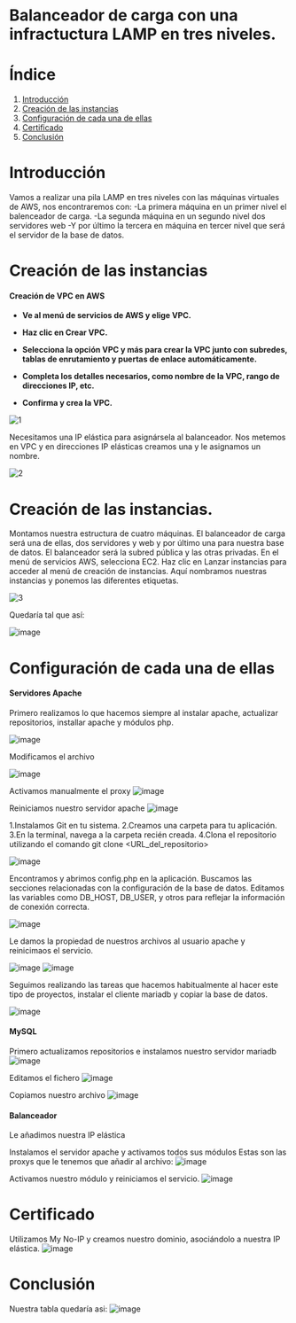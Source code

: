 # Balanceador de carga con una infractuctura LAMP en tres niveles.

# Índice
1. [Introducción](#introducción)
2. [Creación de las instancias](#creación-de-las-instancias)
3. [Configuración de cada una de ellas](#configuración-de-cada-una-de-ellas)
4. [Certificado](#certificado)
5. [Conclusión](#conclusión)

# Introducción

Vamos a realizar una pila LAMP en tres niveles con las máquinas virtuales de AWS, nos encontraremos con:
-La primera máquina en un primer nivel el balenceador de carga.
-La segunda máquina en un segundo nivel dos servidores web
-Y por último la tercera en máquina en tercer nivel que será el servidor de la base de datos.

 
# Creación de las instancias

#### Creación de VPC en AWS

* **Ve al menú de servicios de AWS y elige VPC.**
* **Haz clic en Crear VPC.**
* **Selecciona la opción VPC y más para crear la VPC junto con subredes, tablas de enrutamiento y puertas de enlace automáticamente.**
* **Completa los detalles necesarios, como nombre de la VPC, rango de direcciones IP, etc.**
 
* **Confirma y crea la VPC.**
  
![1](https://github.com/Pablorc222/Balanceador/assets/146434694/c46c400b-c985-47dc-8680-e919ad19c77c)

Necesitamos una IP elástica para asignársela al balanceador. Nos metemos en VPC y en direcciones IP elásticas creamos una y le asignamos un nombre.

![2](https://github.com/Pablorc222/Balanceador/assets/146434694/1b9b41e4-b819-4bcb-821b-b27256956237)

# Creación de las instancias.

Montamos nuestra estructura de cuatro máquinas. El balanceador de carga será una de ellas, dos servidores y web y por último una para nuestra base de datos.
El balanceador será la subred pública y las otras privadas. En el menú de servicios AWS, selecciona EC2. Haz clic en Lanzar instancias para acceder al menú de creación de instancias.
Aquí nombramos nuestras instancias y ponemos las diferentes etiquetas.

![3](https://github.com/Pablorc222/Balanceador/assets/146434694/511739ee-f2fc-4a29-8180-13feb337a4b5)

Quedaría tal que así:

![image](https://github.com/Pablorc222/Balanceador/assets/146434694/f10b3da1-f83f-41db-bb97-c08b19f89ac5)


# Configuración de cada una de ellas

  #### Servidores Apache

  Primero realizamos lo que hacemos siempre al instalar apache, actualizar repositorios, installar apache y módulos php.

![image](https://github.com/Pablorc222/Balanceador/assets/146434694/62db06dd-a4a5-47a9-9ec6-17be7f1e55ef)

  
 Modificamos el archivo
  
![image](https://github.com/Pablorc222/Balanceador/assets/146434694/4cf9649b-4e34-4154-92ed-ff1ba0e83d46)

Activamos manualmente el proxy
![image](https://github.com/Pablorc222/Balanceador/assets/146434694/38522604-4031-469f-97aa-8e678002de5a)


Reiniciamos nuestro servidor apache
![image](https://github.com/Pablorc222/Balanceador/assets/146434694/89c4e1bb-cc2a-4144-86f7-cf7cabfb790f)


 1.Instalamos Git en tu sistema.
 2.Creamos una carpeta para tu aplicación.
 3.En la terminal, navega a la carpeta recién creada.
 4.Clona el repositorio utilizando el comando git clone <URL_del_repositorio>


![image](https://github.com/Pablorc222/Balanceador/assets/146434694/28e9bfac-0582-4755-bfa6-e5258ecc9fec)


Encontramos y abrimos config.php en la aplicación. Buscamos las secciones relacionadas con la configuración de la base de datos. Editamos las variables como DB_HOST, DB_USER, y otros para reflejar la información de conexión correcta.

![image](https://github.com/Pablorc222/Balanceador/assets/146434694/acc94ce2-5bb8-48a7-8f39-aacefc0bd481)


Le damos la propiedad de nuestros archivos al usuario apache y reinicimaos el servicio.

![image](https://github.com/Pablorc222/Balanceador/assets/146434694/8cffe856-ae38-4d99-9b80-ee4d82d02af9)
![image](https://github.com/Pablorc222/Balanceador/assets/146434694/074f2622-f520-4242-b6af-4768515853a2)


Seguimos realizando las tareas que hacemos habitualmente al hacer este tipo de proyectos, instalar el cliente mariadb y copiar la base de datos.

![image](https://github.com/Pablorc222/Balanceador/assets/146434694/432aeb41-96c4-411e-92e7-34c75aa68995)




#### MySQL

Primero actualizamos repositorios e instalamos nuestro servidor mariadb
![image](https://github.com/Pablorc222/Balanceador/assets/146434694/de190473-890e-4b08-9a22-436fc750df61)


Editamos el fichero
![image](https://github.com/Pablorc222/Balanceador/assets/146434694/3586c146-1924-4f20-bb61-f5ae02b9e403)

Copiamos nuestro archivo
![image](https://github.com/Pablorc222/Balanceador/assets/146434694/0a99478a-c45c-4467-9110-669e416f513f)



#### Balanceador

Le añadimos nuestra IP elástica

Instalamos el servidor apache y activamos todos sus módulos
Estas son las proxys que le tenemos que añadir al archivo:
![image](https://github.com/Pablorc222/Balanceador/assets/146434694/2ba1721a-8764-462a-8c1f-65d5c49d574b)


Activamos nuestro módulo y reiniciamos el servicio.
![image](https://github.com/Pablorc222/Balanceador/assets/146434694/b8416778-761e-4207-8ef4-e8f00423a0ee)



# Certificado

Utilizamos My No-IP y creamos nuestro dominio, asociándolo a nuestra IP elástica.
![image](https://github.com/Pablorc222/Balanceador/assets/146434694/629ab8fd-3b6e-460a-893f-b5ac4ca2896a)

# Conclusión

Nuestra tabla quedaría asi:
![image](https://github.com/Pablorc222/Balanceador/assets/146434694/50afb5d9-531b-4b07-856c-f19e1bccb3ed)
